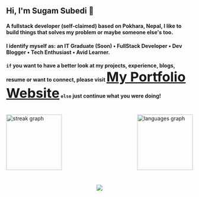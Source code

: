 <h2> Hi, I'm Sugam Subedi 👋 </h2>
<h4>A fullstack developer (self-claimed) based on Pokhara, Nepal, I like to build things that solves my problem or maybe someone else's too.</h4>

<h4><strong>I identify myself as: </strong> an IT Graduate (Soon) • FullStack Developer • Dev Blogger • Tech Enthusiast • Avid Learner.</h4>

<h4>
<code>if</code> you want to have a better look at my projects, experience, blogs, resume or want to connect, please visit <strong><a style="font-size:36px !important;" href="https://sugamsubedi.com.np" target="_blank">My Portfolio Website</a></strong>
<code>else</code> just continue what you were doing!
</h4>
</br>
<div align="left">
  <img src="https://streak-stats.demolab.com?user=supSugam&locale=en&mode=daily&theme=dracula&hide_border=false&border_radius=5" height="150" alt="streak graph"  />
  <img src="https://github-readme-stats.vercel.app/api/top-langs?username=supSugam&locale=en&hide_title=false&layout=compact&card_width=500&langs_count=5&theme=dracula&hide_border=false" height="150" alt="languages graph" align="right"/>
</div>

<br clear="both">

###

<div align="center">
  <img src="https://profile-counter.glitch.me/supSugam/count.svg?"  />
</div>

